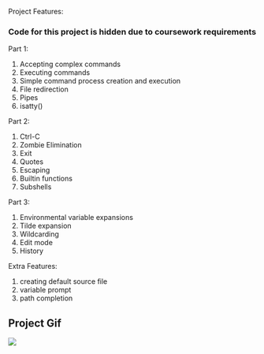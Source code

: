 Project Features:

### Code for this project is hidden due to coursework requirements

Part 1:

1. Accepting complex commands
2. Executing commands
3. Simple command process creation and execution
4. File redirection
5. Pipes
6. isatty()

Part 2:

1. Ctrl-C
2. Zombie Elimination
3. Exit
4. Quotes
5. Escaping 
6. Builtin functions
7. Subshells

Part 3:
1. Environmental variable expansions
2. Tilde expansion
3. Wildcarding 
4. Edit mode
5. History

Extra Features:

1. creating default source file
2. variable prompt
3. path completion

## Project Gif

![](demo.gif)

